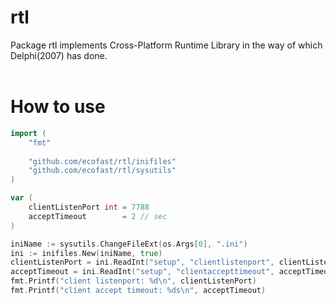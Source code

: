 # rtl
Package rtl implements Cross-Platform Runtime Library in the way of which Delphi(2007) has done.</br></br>

# How to use</br>
```Go
import (
	"fmt"
	
	"github.com/ecofast/rtl/inifiles"
	"github.com/ecofast/rtl/sysutils"
)

var (
	clientListenPort int = 7788
	acceptTimeout        = 2 // sec
)

iniName := sysutils.ChangeFileExt(os.Args[0], ".ini")
ini := inifiles.New(iniName, true)
clientListenPort = ini.ReadInt("setup", "clientlistenport", clientListenPort)
acceptTimeout = ini.ReadInt("setup", "clientaccepttimeout", acceptTimeout)
fmt.Printf("client listenport: %d\n", clientListenPort)
fmt.Printf("client accept timeout: %ds\n", acceptTimeout)
```
